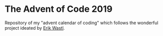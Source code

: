# The Advent of Code 2019

Repository of my "advent calendar of coding" which follows the wonderful project ideated by [Erik Wastl](https://adventofcode.com/2019/about).


